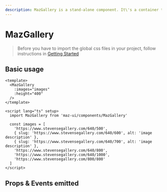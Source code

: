 ```yaml
---
description: MazGallery is a stand-alone component. It\'s a container to show images
---
```


# MazGallery

> Before you have to import the global css files in your project, follow instructions in [Getting Started](/maz-ui-3/guide/getting-started.html)

## Basic usage

<MazGallery
  :images="images"
  :height="400"
/>

```vue
<template>
  <MazGallery
    :images="images"
    :height="400"
  />
</template>

<script lang="ts" setup>
  import MazGallery from 'maz-ui/components/MazGallery'

  const images = [
    'https://www.stevensegallery.com/640/500',
    { slug: 'https://www.stevensegallery.com/640/600', alt: 'image description' },
    { slug: 'https://www.stevensegallery.com/640/700', alt: 'image description' },
    'https://www.stevensegallery.com/640/800',
    'https://www.stevensegallery.com/640/1000',
    'https://www.stevensegallery.com/800/800'
  ]
</script>
```

## Props & Events emitted

<ComponentPropDoc component="MazGallery" />

<script lang="ts" setup>
  const images = [
    'https://www.stevensegallery.com/640/500',
    { slug: 'https://www.stevensegallery.com/640/600', alt: 'image description' },
    { slug: 'https://www.stevensegallery.com/640/700', alt: 'image description' },
    'https://www.stevensegallery.com/640/800',
    'https://www.stevensegallery.com/640/1000',
    'https://www.stevensegallery.com/800/800'
  ]
</script>